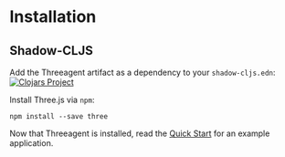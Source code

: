 # Installation

## Shadow-CLJS

Add the Threeagent artifact as a dependency to your `shadow-cljs.edn`:
[![Clojars Project](https://clojars.org/doughamil/threeagent/latest-version.svg)](https://clojars.org/doughamil/threeagent)

Install Three.js via `npm`:
```
npm install --save three
```

Now that Threeagent is installed, read the [Quick Start](./quick_start.md) for an example application.

